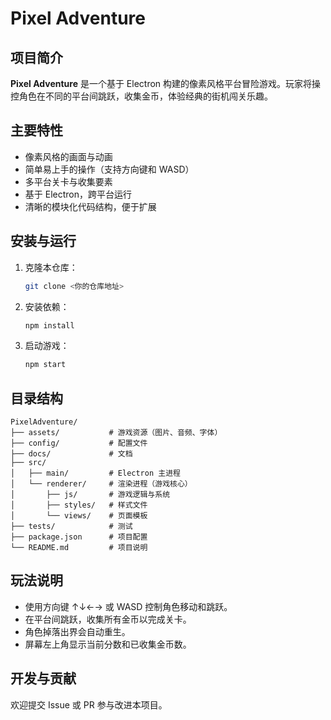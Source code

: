 # Pixel Adventure

## 项目简介

**Pixel Adventure** 是一个基于 Electron 构建的像素风格平台冒险游戏。玩家将操控角色在不同的平台间跳跃，收集金币，体验经典的街机闯关乐趣。

## 主要特性
- 像素风格的画面与动画
- 简单易上手的操作（支持方向键和 WASD）
- 多平台关卡与收集要素
- 基于 Electron，跨平台运行
- 清晰的模块化代码结构，便于扩展

## 安装与运行

1. 克隆本仓库：
   ```bash
   git clone <你的仓库地址>
   ```
2. 安装依赖：
   ```bash
   npm install
   ```
3. 启动游戏：
   ```bash
   npm start
   ```

## 目录结构
```
PixelAdventure/
├── assets/           # 游戏资源（图片、音频、字体）
├── config/           # 配置文件
├── docs/             # 文档
├── src/
│   ├── main/         # Electron 主进程
│   └── renderer/     # 渲染进程（游戏核心）
│       ├── js/       # 游戏逻辑与系统
│       ├── styles/   # 样式文件
│       └── views/    # 页面模板
├── tests/            # 测试
├── package.json      # 项目配置
└── README.md         # 项目说明
```

## 玩法说明
- 使用方向键 ↑↓←→ 或 WASD 控制角色移动和跳跃。
- 在平台间跳跃，收集所有金币以完成关卡。
- 角色掉落出界会自动重生。
- 屏幕左上角显示当前分数和已收集金币数。

## 开发与贡献
欢迎提交 Issue 或 PR 参与改进本项目。



